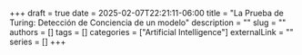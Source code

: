 +++ 
draft = true
date = 2025-02-07T22:21:11-06:00
title = "La Prueba de Turing: Detección de Conciencia de un modelo"
description = ""
slug = ""
authors = []
tags = []
categories = ["Artificial Intelligence"]
externalLink = ""
series = []
+++

